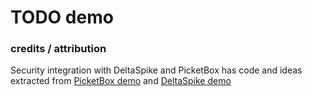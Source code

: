 # TODO demo 

### credits / attribution

Security integration with DeltaSpike and PicketBox has code and ideas extracted from [PicketBox demo](https://github.com/pedroigor/as-quickstarts) and [DeltaSpike demo](https://github.com/pmuir/quickstart/tree/deltaspike-authorization/deltaspike-authz)
